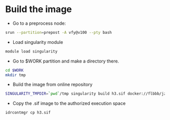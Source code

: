 # Build the image
- Go to a preprocess node:
```bash
srun --partition=prepost -A vfy@v100 --pty bash
```
- Load singularity module
```bash
module load singularity
```

- Go to $WORK partition and make a directory there.
```bash
cd $WORK
mkdir tmp
```

- Build the image from online repository
```bash
SINGULARITY_TMPDIR=`pwd`/tmp singularity build h3.sif docker://flbbb/jz-ssm:latest
```

- Copy the .sif image to the authorized execution space
```
idrcontmgr cp h3.sif
```